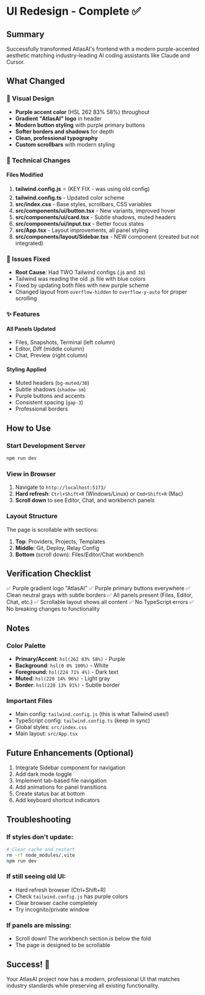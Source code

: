 # UI Redesign - Complete ✅

## Summary

Successfully transformed AtlasAI's frontend with a modern purple-accented aesthetic matching industry-leading AI coding assistants like Claude and Cursor.

## What Changed

### 🎨 Visual Design

- **Purple accent color** (HSL 262 83% 58%) throughout
- **Gradient "AtlasAI" logo** in header
- **Modern button styling** with purple primary buttons
- **Softer borders and shadows** for depth
- **Clean, professional typography**
- **Custom scrollbars** with modern styling

### 🔧 Technical Changes

#### Files Modified

1. **tailwind.config.js** ⭐ (KEY FIX - was using old config)
2. **tailwind.config.ts** - Updated color scheme
3. **src/index.css** - Base styles, scrollbars, CSS variables
4. **src/components/ui/button.tsx** - New variants, improved hover
5. **src/components/ui/card.tsx** - Subtle shadows, muted headers
6. **src/components/ui/input.tsx** - Better focus states
7. **src/App.tsx** - Layout improvements, all panel styling
8. **src/components/layout/Sidebar.tsx** - NEW component (created but not integrated)

### 🐛 Issues Fixed

- **Root Cause**: Had TWO Tailwind configs (.js and .ts)
- Tailwind was reading the old .js file with blue colors
- Fixed by updating both files with new purple scheme
- Changed layout from `overflow-hidden` to `overflow-y-auto` for proper scrolling

### ✨ Features

#### All Panels Updated

- Files, Snapshots, Terminal (left column)
- Editor, Diff (middle column)
- Chat, Preview (right column)

#### Styling Applied

- Muted headers (`bg-muted/30`)
- Subtle shadows (`shadow-sm`)
- Purple buttons and accents
- Consistent spacing (`gap-3`)
- Professional borders

## How to Use

### Start Development Server

```bash
npm run dev
```

### View in Browser

1. Navigate to `http://localhost:5173/`
2. **Hard refresh**: `Ctrl+Shift+R` (Windows/Linux) or `Cmd+Shift+R` (Mac)
3. **Scroll down** to see Editor, Chat, and workbench panels

### Layout Structure

The page is scrollable with sections:

1. **Top**: Providers, Projects, Templates
2. **Middle**: Git, Deploy, Relay Config
3. **Bottom** (scroll down): Files/Editor/Chat workbench

## Verification Checklist

✅ Purple gradient logo "AtlasAI"
✅ Purple primary buttons everywhere
✅ Clean neutral grays with subtle borders
✅ All panels present (Files, Editor, Chat, etc.)
✅ Scrollable layout shows all content
✅ No TypeScript errors
✅ No breaking changes to functionality

## Notes

### Color Palette

- **Primary/Accent**: `hsl(262 83% 58%)` - Purple
- **Background**: `hsl(0 0% 100%)` - White
- **Foreground**: `hsl(224 71% 4%)` - Dark text
- **Muted**: `hsl(220 14% 96%)` - Light gray
- **Border**: `hsl(220 13% 91%)` - Subtle border

### Important Files

- Main config: `tailwind.config.js` (this is what Tailwind uses!)
- TypeScript config: `tailwind.config.ts` (keep in sync)
- Global styles: `src/index.css`
- Main layout: `src/App.tsx`

## Future Enhancements (Optional)

1. Integrate Sidebar component for navigation
2. Add dark mode toggle
3. Implement tab-based file navigation
4. Add animations for panel transitions
5. Create status bar at bottom
6. Add keyboard shortcut indicators

## Troubleshooting

### If styles don't update:

```bash
# Clear cache and restart
rm -rf node_modules/.vite
npm run dev
```

### If still seeing old UI:

- Hard refresh browser (Ctrl+Shift+R)
- Check `tailwind.config.js` has purple colors
- Clear browser cache completely
- Try incognito/private window

### If panels are missing:

- Scroll down! The workbench section is below the fold
- The page is designed to be scrollable

## Success! 🎉

Your AtlasAI project now has a modern, professional UI that matches industry standards while preserving all existing functionality.
